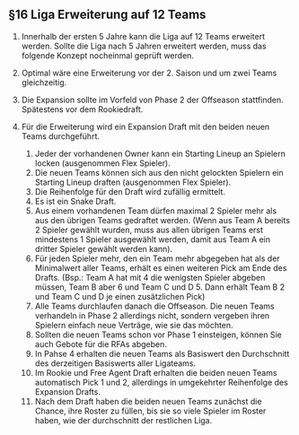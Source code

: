 ## §16 Liga Erweiterung auf 12 Teams

1. Innerhalb der ersten 5 Jahre kann die Liga auf 12 Teams erweitert werden. Sollte die Liga nach 5 Jahren erweitert werden, muss das folgende Konzept nocheinmal geprüft werden.
2. Optimal wäre eine Erweiterung vor der 2. Saison und um zwei Teams gleichzeitig.
3. Die Expansion sollte im Vorfeld von Phase 2 der Offseason stattfinden. Spätestens vor dem Rookiedraft.
4. Für die Erweiterung wird ein Expansion Draft mit den beiden neuen Teams durchgeführt.

    1. Jeder der vorhandenen Owner kann ein Starting Lineup an Spielern locken (ausgenommen Flex Spieler).
    2. Die neuen Teams können sich aus den nicht gelockten Spielern ein Starting Lineup draften (ausgenommen Flex Spieler).
    3. Die Reihenfolge für den Draft wird zufällig ermittelt.
    4. Es ist ein Snake Draft.
    5. Aus einem vorhandenen Team dürfen maximal 2 Spieler mehr als aus den übrigen Teams gedraftet werden. (Wenn aus Team A bereits 2 Spieler gewählt wurden, muss aus allen übrigen Teams erst mindestens 1 Spieler ausgewählt werden, damit aus Team A ein dritter Spieler gewählt werden kann).
    6. Für jeden Spieler mehr, den ein Team mehr abgegeben hat als der Minimalwert aller Teams, erhält es einen weiteren Pick am Ende des Drafts. (Bsp.: Team A hat mit 4 die wenigsten Spieler abgeben müssen, Team B aber 6 und Team C und D 5. Dann erhält Team B 2 und Team C und D je einen zusätzlichen Pick)
    7. Alle Teams durchlaufen danach die Offseason. Die neuen Teams verhandeln in Phase 2 allerdings nicht, sondern vergeben ihren Spielern einfach neue Verträge, wie sie das möchten.
    8. Sollten die neuen Teams schon vor Phase 1 einsteigen, können Sie auch Gebote für die RFAs abgeben.
    9. In Pahse 4 erhalten die neuen Teams als Basiswert den Durchschnitt des derzeitigen Basiswerts aller Ligateams.
    10. Im Rookie und Free Agent Draft erhalten die beiden neuen Teams automatisch Pick 1 und 2, allerdings in umgekehrter Reihenfolge des Expansion Drafts.
    11. Nach dem Draft haben die beiden neuen Teams zunächst die Chance, ihre Roster zu füllen, bis sie so viele Spieler im Roster haben, wie der durchschnitt der restlichen Liga.
